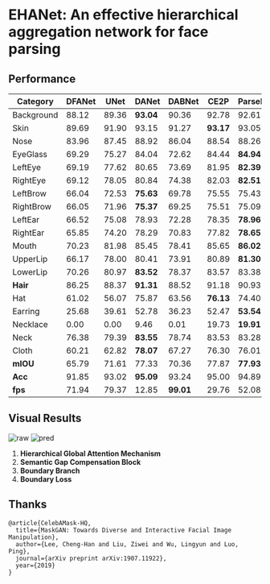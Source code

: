 # EHANet: An effective hierarchical aggregation network for face parsing

## Performance
| Category   | DFANet | UNet  | DANet     | DABNet    | CE2P      | ParseNet  |
| ---------- | ------ | ----- | --------- | --------- | --------- | --------- |
| Background | 88.12  | 89.36 | **93.04** | 90.36     | 92.78     | 92.61     |
| Skin       | 89.69  | 91.90 | 93.15     | 91.27     | **93.17** | 93.05     |
| Nose       | 83.96  | 87.45 | 88.92     | 86.04     | 88.54     | 88.26     |
| EyeGlass   | 69.29  | 75.27 | 84.04     | 72.62     | 84.44     | **84.94** |
| LeftEye    | 69.19  | 77.62 | 80.65     | 73.69     | 81.95     | **82.39** |
| RightEye   | 69.12  | 78.05 | 80.84     | 74.38     | 82.03     | **82.51** |
| LeftBrow   | 66.04  | 72.53 | **75.63** | 69.78     | 75.55     | 75.43     |
| RightBrow  | 66.05  | 71.96 | **75.37** | 69.25     | 75.51     | 75.09     |
| LeftEar    | 66.52  | 75.08 | 78.93     | 72.28     | 78.35     | **78.96** |
| RightEar   | 65.85  | 74.20 | 78.29     | 70.83     | 77.82     | **78.65** |
| Mouth      | 70.23  | 81.98 | 85.45     | 78.41     | 85.65     | **86.02** |
| UpperLip   | 66.17  | 78.00 | 80.41     | 73.91     | 80.89     | **81.30** |
| LowerLip   | 70.26  | 80.97 | **83.52** | 78.37     | 83.57     | 83.38     |
| **Hair**   | 86.25  | 88.37 | **91.31** | 88.52     | 91.18     | 90.93     |
| Hat        | 61.02  | 56.07 | 75.87     | 63.56     | **76.13** | 74.40     |
| Earring    | 25.68  | 39.61 | 52.78     | 36.23     | 52.47     | **53.54** |
| Necklace   | 0.00   | 0.00  | 9.46      | 0.01      | 19.73     | **19.91** |
| Neck       | 76.38  | 79.39 | **83.55** | 78.74     | 83.53     | 83.28     |
| Cloth      | 60.21  | 62.82 | **78.07** | 67.27     | 76.30     | 76.01     |
| **mIOU**   | 65.79  | 71.61 | 77.33     | 70.36     | 77.87     | **77.93** |
| **Acc**    | 91.85  | 93.02 | **95.09** | 93.24     | 95.00     | 94.89     |
| **fps**    | 71.94  | 79.37 | 12.85     | **99.01** | 29.76     | 52.08     |


## Visual Results
![raw](https://github.com/JACKYLUO1991/FaceParsing/blob/master/deployment/img_raw.jpg=400px)
![pred](https://github.com/JACKYLUO1991/FaceParsing/blob/master/deployment/img_pred.jpg=400px)

1. **Hierarchical Global Attention Mechanism**
2. **Semantic Gap Compensation Block**
3. **Boundary Branch** 
4. **Boundary Loss**

## Thanks
```
@article{CelebAMask-HQ,
  title={MaskGAN: Towards Diverse and Interactive Facial Image Manipulation},
  author={Lee, Cheng-Han and Liu, Ziwei and Wu, Lingyun and Luo, Ping},
  journal={arXiv preprint arXiv:1907.11922},
  year={2019}
}
```

